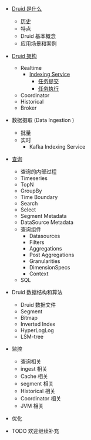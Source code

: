 * [Druid 是什么](./intro/what-is-druid.md)
  * [历史](./intro/druid-history.md)
  * 特点
  * Druid 基本概念
  * 应用场景和案例

* [Druid 架构](./arch/druid-arch.md)
  * Realtime
    * [Indexing Service](./arch/indexing-service/indexing-service.md)
      * [任务提交](./arch/indexing-service/indexing-service-submit-task.md)
      * [任务执行](./arch/indexing-service/indexing-service-run-task.md)
  * Coordinator
  * Historical
  * Broker

* 数据摄取 (Data Ingestion )
  * 批量
  * 实时
    * Kafka Indexing Service

* [查询](./query/query-module-overview.md)
  * 查询的内部过程
  * Timeseries
  * TopN
  * GroupBy
  * Time Boundary
  * Search
  * Select
  * Segment Metadata
  * DataSource Metadata
  * 查询组件
    * Datasources
    * Filters
    * Aggregations
    * Post Aggregations
    * Granularities
    * DimensionSpecs
    * Context
  * SQL  

* Druid 数据结构和算法
  * Druid 数据文件
  * Segment
  * Bitmap
  * Inverted Index
  * HyperLogLog
  * LSM-tree

* 监控
  * 查询相关
  * ingest 相关
  * Cache 相关
  * segment 相关
  * Historical 相关
  * Coordinator 相关
  * JVM 相关

* 优化

* TODO 欢迎继续补充
